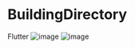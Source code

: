 # BuildingDirectory
Flutter
![image](https://github.com/user-attachments/assets/ba1d8d27-1c2d-4ea9-b147-c1ced7a43592)
![image](https://github.com/user-attachments/assets/882cc9ea-6963-46ce-9123-ee2ef7bec426)
